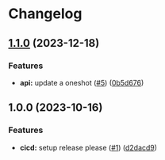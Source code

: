 # Changelog

## [1.1.0](https://github.com/ptrLx/oneshot-web/compare/v1.0.0...v1.1.0) (2023-12-18)


### Features

* **api:** update a oneshot ([#5](https://github.com/ptrLx/oneshot-web/issues/5)) ([0b5d676](https://github.com/ptrLx/oneshot-web/commit/0b5d676a9711870a5bb914b4c3a44adaa431bbde))

## 1.0.0 (2023-10-16)


### Features

* **cicd:** setup release please ([#1](https://github.com/ptrLx/oneshot-web/issues/1)) ([d2dacd9](https://github.com/ptrLx/oneshot-web/commit/d2dacd993a338ccd14d6aa2150ea4b8af98f07f3))
